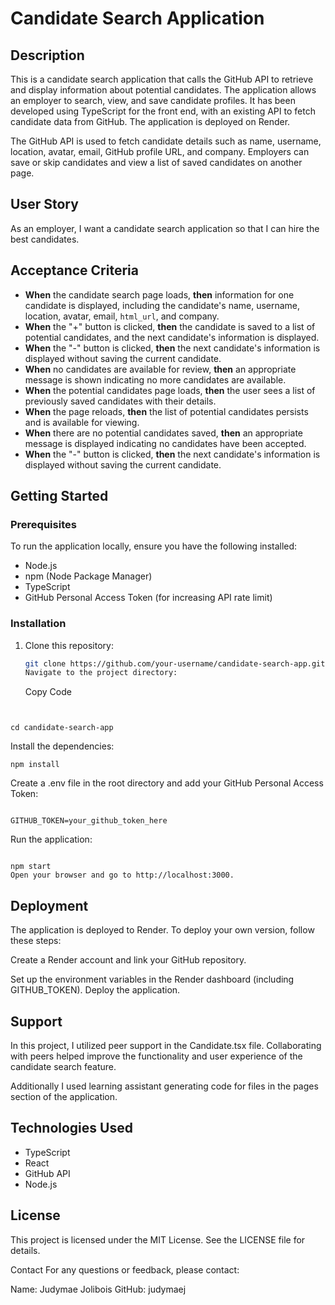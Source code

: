 # Candidate Search Application

## Description

This is a candidate search application that calls the GitHub API to retrieve and display information about potential candidates. The application allows an employer to search, view, and save candidate profiles. It has been developed using TypeScript for the front end, with an existing API to fetch candidate data from GitHub. The application is deployed on Render.

The GitHub API is used to fetch candidate details such as name, username, location, avatar, email, GitHub profile URL, and company. Employers can save or skip candidates and view a list of saved candidates on another page.

## User Story

As an employer, I want a candidate search application so that I can hire the best candidates.

## Acceptance Criteria

- **When** the candidate search page loads, **then** information for one candidate is displayed, including the candidate's name, username, location, avatar, email, `html_url`, and company.
- **When** the "+" button is clicked, **then** the candidate is saved to a list of potential candidates, and the next candidate's information is displayed.
- **When** the "-" button is clicked, **then** the next candidate's information is displayed without saving the current candidate.
- **When** no candidates are available for review, **then** an appropriate message is shown indicating no more candidates are available.
- **When** the potential candidates page loads, **then** the user sees a list of previously saved candidates with their details.
- **When** the page reloads, **then** the list of potential candidates persists and is available for viewing.
- **When** there are no potential candidates saved, **then** an appropriate message is displayed indicating no candidates have been accepted.
- **When** the "-" button is clicked, **then** the next candidate's information is displayed without saving the current candidate.

## Getting Started

### Prerequisites

To run the application locally, ensure you have the following installed:

- Node.js
- npm (Node Package Manager)
- TypeScript
- GitHub Personal Access Token (for increasing API rate limit)

### Installation

1. Clone this repository:

   ```bash
   git clone https://github.com/your-username/candidate-search-app.git
   Navigate to the project directory:

   ```

   Copy Code

```


cd candidate-search-app

```

Install the dependencies:

```
npm install

```

Create a .env file in the root directory and add your GitHub Personal Access Token:

```

GITHUB_TOKEN=your_github_token_here

```

Run the application:

```

npm start
Open your browser and go to http://localhost:3000.

```

## **Deployment**

The application is deployed to Render. To deploy your own version, follow these steps:

Create a Render account and link your GitHub repository.

Set up the environment variables in the Render dashboard (including GITHUB_TOKEN).
Deploy the application.

## **Support**

In this project, I utilized peer support in the Candidate.tsx file. Collaborating with peers helped improve the functionality and user experience of the candidate search feature.

Additionally I used learning assistant generating code for files in the pages section of the application.

## **Technologies Used**

- TypeScript
- React
- GitHub API
- Node.js

## **License**

This project is licensed under the MIT License. See the LICENSE file for details.

Contact
For any questions or feedback, please contact:

Name: Judymae Jolibois
GitHub: judymaej
